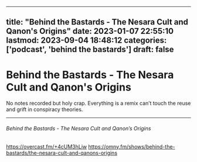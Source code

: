 
---
title: "Behind the Bastards - The Nesara Cult and Qanon's Origins"
date: 2023-01-07 22:55:10
lastmod: 2023-09-04 18:48:12
categories: ['podcast', 'behind the bastards']
draft: false
---


# Behind the Bastards - The Nesara Cult and Qanon's Origins

No notes recorded but holy crap. Everything is a remix can’t touch the reuse and grift in conspiracy theories.

- - -
###### Behind the Bastards - The Nesara Cult and Qanon’s Origins

https://overcast.fm/+4cUM3hLiw
https://omny.fm/shows/behind-the-bastards/the-nesara-cult-and-qanons-origins

<!-- #public #podcast #behind the bastards# -->

<!-- {BearID:4949E19F-1DC4-45E0-A4A2-636A42292539-28016-00002D980B46519C} -->
